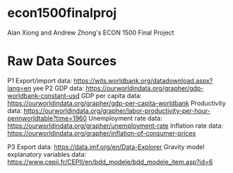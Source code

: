 # econ1500finalproj
Alan Xiong and Andrew Zhong's ECON 1500 Final Project


# Raw Data Sources
P1
Export/import data: https://wits.worldbank.org/datadownload.aspx?lang=en
yee
P2
GDP data: https://ourworldindata.org/grapher/gdp-worldbank-constant-usd
GDP per capita data: https://ourworldindata.org/grapher/gdp-per-capita-worldbank
Productivity data: https://ourworldindata.org/grapher/labor-productivity-per-hour-pennworldtable?time=1960
Unemployment rate data: https://ourworldindata.org/grapher/unemployment-rate
Inflation rate data: https://ourworldindata.org/grapher/inflation-of-consumer-prices

P3
Export data: https://data.imf.org/en/Data-Explorer
Gravity model explanatory variables data: https://www.cepii.fr/CEPII/en/bdd_modele/bdd_modele_item.asp?id=6
